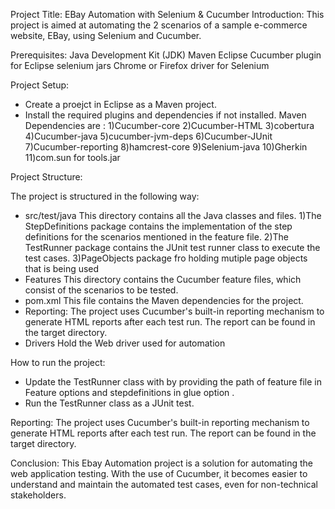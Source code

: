 
Project Title: EBay Automation with Selenium & Cucumber
Introduction:
This project is aimed at automating the 2 scenarios of a sample e-commerce website, EBay, using Selenium and Cucumber.

Prerequisites:
Java Development Kit (JDK)
Maven
Eclipse
Cucumber plugin for Eclipse
selenium jars 
Chrome or Firefox driver for Selenium


Project Setup:
* Create a proejct in Eclipse as a Maven project.
* Install the required plugins and dependencies if  not installed.
Maven Dependencies are :
1)Cucumber-core
2)Cucumber-HTML
3)cobertura
4)Cucumber-java
5)cucumber-jvm-deps
6)Cucumber-JUnit
7)Cucumber-reporting
8)hamcrest-core
9)Selenium-java
10)Gherkin
11)com.sun for tools.jar


Project Structure:

The project is structured in the following way:

* src/test/java
This directory contains all the Java classes and files.
1)The StepDefinitions package contains the implementation of the step definitions for the scenarios mentioned in the feature file.
2)The TestRunner package contains the JUnit test runner class to execute the test cases.
3)PageObjects package fro holding mutiple page objects that is being used
* Features
This directory contains the Cucumber feature files, which consist of the scenarios to be tested.
* pom.xml
This file contains the Maven dependencies for the project.
* Reporting:
The project uses Cucumber's built-in reporting mechanism to generate HTML reports after each test run. The report can be found in the target directory.
* Drivers
Hold the Web driver used for automation

How to run the project:

* Update the TestRunner class with by providing the  path of feature file in Feature options and stepdefinitions in glue option .
* Run the TestRunner class as a JUnit test.


Reporting:
The project uses Cucumber's built-in reporting mechanism to generate HTML reports after each test run. The report can be found in the target directory.



Conclusion:
This Ebay Automation project is a solution for automating the web application testing. With the use of Cucumber, it becomes easier to understand and maintain the automated test cases, even for non-technical stakeholders.




